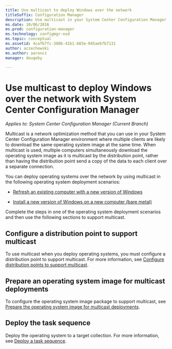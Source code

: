 ```yaml
---
title: Use multicast to deploy Windows over the network
titleSuffix: Configuration Manager
description: Use multicast in your System Center Configuration Manager environment so that multiple computers can simultaneously download the operating system image.
ms.date: 10/06/2016
ms.prod: configuration-manager
ms.technology: configmgr-osd
ms.topic: conceptual
ms.assetid: 4cafb7fc-380b-41b1-b83e-045aebfb7131
author: aczechowski
ms.author: aaroncz
manager: dougeby

---
```

# Use multicast to deploy Windows over the network with System Center Configuration Manager

*Applies to: System Center Configuration Manager (Current Branch)*

Multicast is a network optimization method that you can use in your System Center Configuration Manager environment where multiple clients are likely to download the same operating system image at the same time. When multicast is used, multiple computers simultaneously download the operating system image as it is multicast by the distribution point, rather than having the distribution point send a copy of the data to each client over a separate connection.  

 You can deploy operating systems over the network by using multicast in the following operating system deployment scenarios:  

-   [Refresh an existing computer with a new version of Windows](refresh-an-existing-computer-with-a-new-version-of-windows.md)  

-   [Install a new version of Windows on a new computer (bare metal)](install-new-windows-version-new-computer-bare-metal.md)  

 Complete the steps in one of the operating system deployment scenarios and then use the following sections to support multicast.  

##  <a name="BKMK_Configure"></a> Configure a distribution point to support multicast  
 To use multicast when you   deploy operating systems, you must configure a distribution point to support multicast. For more information, see [Configure distribution points to support multicast](../get-started/prepare-site-system-roles-for-operating-system-deployments.md#BKMK_DPMulticast).  

## Prepare an operating system image for multicast deployments  
 To configure the operating system image package to support multicast, see [Prepare the operating system image for multicast deployments](../get-started/manage-operating-system-images.md#BKMK_OSImageMulticast).  

##  <a name="BKMK_Deploy"></a> Deploy the task sequence  
 Deploy the operating system to a target collection. For more information, see [Deploy a task sequence](manage-task-sequences-to-automate-tasks.md#BKMK_DeployTS).  
